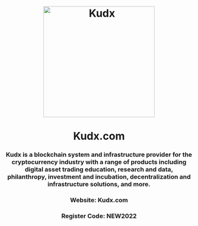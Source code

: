 <h1 align="center">
  <img src="https://i.ibb.co/Y8P5vhT/kudx.png" alt="Kudx" width="300"/>
  <br/><br/>
  Kudx.com
</h1>

<h3 align="center">
  Kudx is a blockchain system and infrastructure provider for the cryptocurrency industry with a range of products including digital asset trading education, research and data, philanthropy, investment and incubation, decentralization and infrastructure solutions, and more.
</h3>

<h3 align="center" >Website: Kudx.com</h3>
<h3 align="center">Register Code: NEW2022<br/><br/></h3>



